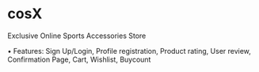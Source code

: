 # cosX

Exclusive Online Sports Accessories Store 

•	Features: Sign Up/Login, Profile registration, Product rating, User review, Confirmation Page, Cart, Wishlist, Buycount
